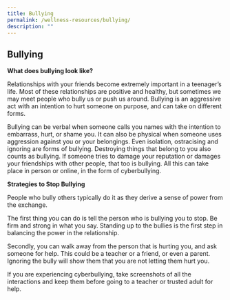 ```yaml
---
title: Bullying
permalink: /wellness-resources/bullying/
description: ""
---
```

Bullying
--------

**What does bullying look like?**

Relationships with your friends become extremely important in a teenager’s life. Most of these relationships are positive and healthy, but sometimes we may meet people who bully us or push us around. Bullying is an aggressive act with an intention to hurt someone on purpose, and can take on different forms.

Bullying can be verbal when someone calls you names with the intention to embarrass, hurt, or shame you. It can also be physical when someone uses aggression against you or your belongings. Even isolation, ostracising and ignoring are forms of bullying. Destroying things that belong to you also counts as bullying. If someone tries to damage your reputation or damages your friendships with other people, that too is bullying. All this can take place in person or online, in the form of cyberbullying.

**Strategies to Stop Bullying**

People who bully others typically do it as they derive a sense of power from the exchange.

The first thing you can do is tell the person who is bullying you to stop. Be firm and strong in what you say. Standing up to the bullies is the first step in balancing the power in the relationship.

Secondly, you can walk away from the person that is hurting you, and ask someone for help. This could be a teacher or a friend, or even a parent. Ignoring the bully will show them that you are not letting them hurt you.

If you are experiencing cyberbullying, take screenshots of all the interactions and keep them before going to a teacher or trusted adult for help.